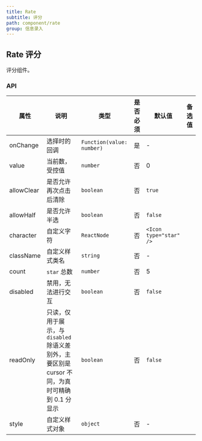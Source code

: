```yaml
---
title: Rate
subtitle: 评分
path: component/rate
group: 信息录入
---
```


## Rate 评分

评分组件。

### API

| 属性       | 说明                                                                                            | 类型                      | 是否必须 | 默认值                 | 备选值 |
| ---------- | ----------------------------------------------------------------------------------------------- | ------------------------- | -------- | ---------------------- | ------ |
| onChange   | 选择时的回调                                                                                    | `Function(value: number)` | 是       | -                      |        |
| value      | 当前数，受控值                                                                                  | `number`                  | 否       | 0                      |        |
| allowClear | 是否允许再次点击后清除                                                                          | `boolean`                 | 否       | `true`                 |        |
| allowHalf  | 是否允许半选                                                                                    | `boolean`                 | 否       | `false`                |        |
| character  | 自定义字符                                                                                      | `ReactNode`               | 否       | `<Icon type="star" />` |        |
| className  | 自定义样式类名                                                                                  | `string`                  | 否       | -                      |        |
| count      | `star` 总数                                                                                     | `number`                  | 否       | 5                      |        |
| disabled   | 禁用，无法进行交互                                                                              | `boolean`                 | 否       | `false`                |        |
| readOnly   | 只读，仅用于展示，与 `disabled` 除语义差别外，主要区别是 cursor 不同，为真时可精确到 0.1 分显示 | `boolean`                 | 否       | `false`                |        |
| style      | 自定义样式对象                                                                                  | `object`                  | 否       | -                      |        |
